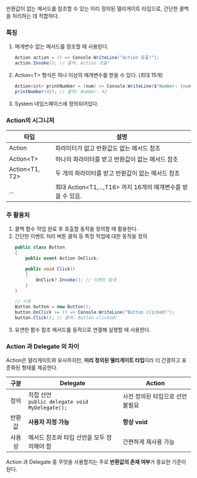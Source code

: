 
반환값이 없는 메서드를 참조할 수 있는 미리 정의된 델리게이트 타입으로, 간단한 콜백을 처리하는 데 적합하다.
### 특징

1. 매개변수 없는 메서드를 참조할 때 사용된다.
	```csharp
	Action action = () => Console.WriteLine("Action 호출!");
	action.Invoke(); // 출력: Action 호출!
	```
2. Action<T\> 형식은 하나 이상의 매개변수를 받을 수 있다. (최대 15개)
	```csharp
	Action<int> printNumber = (num) => Console.WriteLine($"Number: {num}");
	printNumber(42); // 출력: Number: 42
	```
3. System 네임스페이스에 정의되어있다.

### Action의 시그니처
| 타입             | 설명                                           |
| -------------- | -------------------------------------------- |
| Action         | 파라미터가 없고 반환값도 없는 메서드 참조                      |
| Action<T\>     | 하나의 파라미터를 받고 반환값이 없는 메서드 참조                  |
| Action<T1, T2> | 두 개의 파라미터를 받고 반환값이 없는 메서드 참조                 |
| ...            | 최대 Action<T1,...,T16> 까지 16개의 매개변수를 받을 수 있음. |

### 주 활용처
1. 콜백 함수
	작업 완료 후 호출할 동작을 정의할 때 활용한다.
2. 간단한 이벤트 처리
	버튼 클릭 등 특정 작업에 대한 동작을 정의
	```csharp
	public class Button
	{
	    public event Action OnClick;
	
	    public void Click()
	    {
	        OnClick?.Invoke(); // 이벤트 발생
	    }
	}
	
	// 사용
	Button button = new Button();
	button.OnClick += () => Console.WriteLine("Button clicked!");
	button.Click(); // 출력: Button clicked!
	```
3. 유연한 함수 참조
	메서드를 동적으로 연결해 실행할 때 사용한다.

### Action 과 Delegate 의 차이

Action은 델리게이트와 유사하지만, **미리 정의된 델리게이트 타입**이라 더 간결하고 표준화된 형태를 제공한다.

| 구분  | Delegate                                      | Action             |
| :-: | --------------------------------------------- | ------------------ |
| 정의  | 직접 선언<br>`public delegate void MyDelegate();` | 사전 정의된 타입으로 선언 불필요 |
| 반환값 | **사용자 지정 가능**                                 | **항상 void**        |
| 사용성 | 메서드 참조와 타입 선언을 모두 정의해야 함                      | 간편하게 재사용 가능        |
Action 과 Delegate 중 무엇을 사용할지는 주로 **반환값의 존재 여부**가 중요한 기준이 된다.

